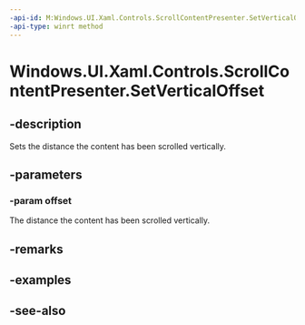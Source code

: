 ```yaml
---
-api-id: M:Windows.UI.Xaml.Controls.ScrollContentPresenter.SetVerticalOffset(System.Double)
-api-type: winrt method
---
```


<!-- Method syntax
public void SetVerticalOffset(System.Double offset)
-->

# Windows.UI.Xaml.Controls.ScrollContentPresenter.SetVerticalOffset

## -description
Sets the distance the content has been scrolled vertically.



## -parameters
### -param offset
The distance the content has been scrolled vertically.

## -remarks

## -examples

## -see-also
